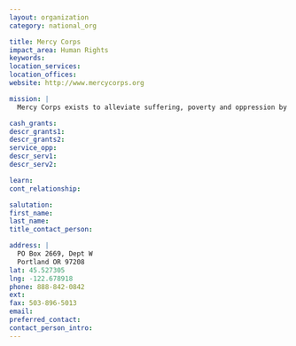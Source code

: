 ```yaml
---
layout: organization
category: national_org

title: Mercy Corps
impact_area: Human Rights
keywords: 
location_services: 
location_offices: 
website: http://www.mercycorps.org

mission: |
  Mercy Corps exists to alleviate suffering, poverty and oppression by helping people build secure, productive and just communities.

cash_grants: 
descr_grants1: 
descr_grants2: 
service_opp: 
descr_serv1: 
descr_serv2: 

learn: 
cont_relationship: 

salutation: 
first_name: 
last_name: 
title_contact_person: 

address: |
  PO Box 2669, Dept W  
  Portland OR 97208
lat: 45.527305
lng: -122.678918
phone: 888-842-0842
ext: 
fax: 503-896-5013
email: 
preferred_contact: 
contact_person_intro: 
---
```

